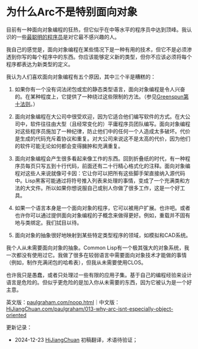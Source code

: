 



# 为什么Arc不是特别面向对象

目前有一种面向对象编程的狂热，但它似乎在中等水平的程序员中达到顶峰。我认识的一些[最聪明的程序员](https://hijiangchuan.com/paulgraham/EXTRA040-Rees-Re-OO)是对它最不感兴趣的人。

我自己的感觉是，面向对象编程在某些情况下是一种有用的技术，但它不是必须渗透到你写的每个程序中的东西。你应该能够定义新的类型，但你不应该必须将每个程序都表达为新类型的定义。

我认为人们喜欢面向对象编程有五个原因，其中三个半是糟糕的：

1. 如果你有一个没有词法闭包或宏的静态类型语言，面向对象编程是令人兴奋的。在某种程度上，它提供了一种绕过这些限制的方法。（参见[Greenspun第十法则](https://hijiangchuan.com/paulgraham/EXTRA028-Lisp-Quotes)。）

2. 面向对象编程在大公司中很受欢迎，因为它适合他们编写软件的方式。在大公司中，软件往往由大型（且经常变化的）平庸程序员团队编写。面向对象编程对这些程序员施加了一种纪律，防止他们中的任何一个人造成太多破坏。代价是生成的代码充斥着协议和重复。对大公司来说这不是太高的代价，因为他们的软件可能无论如何都会变得臃肿和充满重复。

3. 面向对象编程会产生很多看起来像工作的东西。回到折叠纸的时代，有一种程序员每页只写五到十行代码，前面还有二十行精心格式化的注释。面向对象编程对这些人来说就像可卡因：它让你可以把所有这些脚手架直接纳入源代码中。Lisp黑客可能通过将符号推入列表来处理的事情，变成了一个充满类和方法的大文件。所以如果你想说服自己或别人你做了很多工作，这是一个好工具。

4. 如果一个语言本身是一个面向对象的程序，它可以被用户扩展。也许吧。或者也许你可以通过提供面向对象编程的子概念来做得更好。例如，重载并不固有地与类绑定。我们拭目以待。

5. 面向对象的抽象很好地映射到某些特定类型程序的领域，如模拟和CAD系统。

我个人从未需要面向对象的抽象。Common Lisp有一个极其强大的对象系统，我一次都没有使用过它。我做了很多在较弱语言中需要面向对象技术才能做的事情（例如，制作充满闭包的哈希表），但我从未需要使用CLOS。

也许我只是愚蠢，或者只处理过一些有限的应用子集。基于自己的编程经验来设计语言是危险的。但似乎更危险的是加入你从未需要的东西，因为它被认为是一个好主意。

英文版：[paulgraham.com/noop.html](https://paulgraham.com/noop.html)｜中文版：[HiJiangChuan.com/paulgraham/013-why-arc-isnt-especially-object-oriented](https://hijiangchuan.com/paulgraham/013-why-arc-isnt-especially-object-oriented)

更新记录：
- 2024-12-23 [HiJiangChuan](https://hijiangchuan.com) 初稿翻译，术语待验证；
